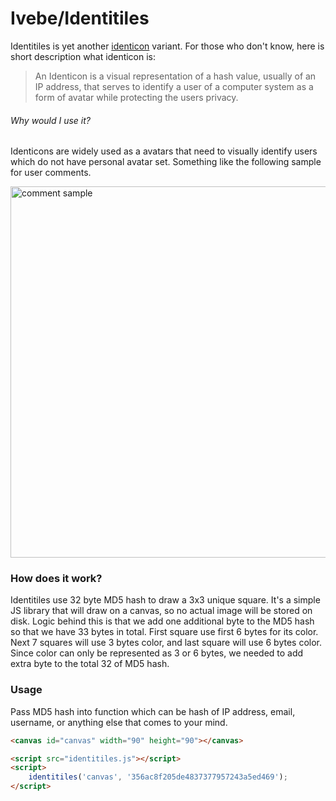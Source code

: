 # Ivebe/Identitiles
Identitiles is yet another [identicon](https://en.wikipedia.org/wiki/Identicon) variant. For those who don't know, here is short description what identicon is:

> An Identicon is a visual representation of a hash value, usually of an IP address, that serves to identify a user of a computer system as a form of avatar while protecting the users privacy.

###### Why would I use it?
Identicons are widely used as a avatars that need to visually identify users which do not have personal avatar set. Something like the following sample for user comments.

<img width="594" alt="comment sample" src="https://cloud.githubusercontent.com/assets/4104576/23002960/d6eb078a-f3ed-11e6-9951-f13a398aba47.png">

### How does it work?
Identitiles use 32 byte MD5 hash to draw a 3x3 unique square. It's a simple JS library that will draw on a canvas, so no actual image will be stored on disk. Logic behind this is that we add one additional byte to the MD5 hash so that we have 33 bytes in total. First square use first 6 bytes for its color. Next 7 squares will use 3 bytes color, and last square will use 6 bytes color. Since color can only be represented as 3 or 6 bytes, we needed to add extra byte to the total 32 of MD5 hash.

### Usage
Pass MD5 hash into function which can be hash of IP address, email, username, or anything else that comes to your mind.

```html
<canvas id="canvas" width="90" height="90"></canvas>

<script src="identitiles.js"></script>
<script>
    identitiles('canvas', '356ac8f205de4837377957243a5ed469');
</script>
```
